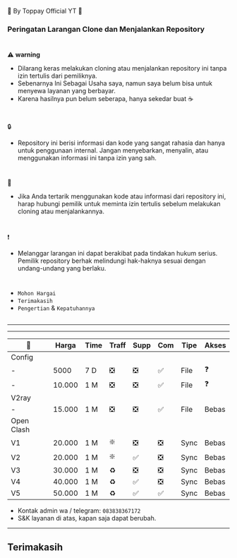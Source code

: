🍚 By Toppay Official YT 🚀
### Peringatan Larangan Clone dan Menjalankan Repository
#
⚠️ **warning**
- Dilarang keras melakukan cloning atau menjalankan repository ini tanpa izin tertulis dari pemiliknya.
- Sebenarnya Ini Sebagai Usaha saya, namun saya belum bisa untuk menyewa layanan yang berbayar.
- Karena hasilnya pun belum seberapa, hanya sekedar buat ☕
#
🔒
- Repository ini berisi informasi dan kode yang sangat rahasia dan hanya untuk penggunaan internal. Jangan menyebarkan, menyalin, atau menggunakan informasi ini tanpa izin yang sah.
#
📩
- Jika Anda tertarik menggunakan kode atau informasi dari repository ini, harap hubungi pemilik untuk meminta izin tertulis sebelum melakukan cloning atau menjalankannya.
#
❗
- Melanggar larangan ini dapat berakibat pada tindakan hukum serius. Pemilik repository berhak melindungi hak-haknya sesuai dengan undang-undang yang berlaku.
#
- `Mohon Hargai`
- `Terimakasih`
- `Pengertian` & `Kepatuhannya`

##

---

---

| 💠 | Harga   | Time | Traff | Supp  | Com | Tipe | Akses |
| -- | ------- | ---- | ----  | ----- | --- | ---- | ----- |
| Config |
| -      | 5000    | 7 D | ❎ | ❎ | ✅ | File  | ❓    |
| -      | 10.000  | 1 M | ❎ | ❎ | ✅ | File  | ❓    |
| V2ray  |
| -      | 15.000  | 1 M | ❎ | ❎ | ✅ | File  | Bebas |
| Open Clash |
|  V1    | 20.000  | 1 M | ❇️ | ❎ | ❎ | Sync | Bebas |
|  V2    | 20.000  | 1 M | ❇️ | ✅ | ❎ | Sync | Bebas |
|  V3    | 30.000  | 1 M | ♻️ | ❎ | ❎ | Sync | Bebas |
|  V4    | 40.000  | 1 M | ♻️ | ✅ | ❎ | Sync | Bebas |
|  V5    | 50.000  | 1 M | ♻️ | ✅ | ✅ | Sync | Bebas |

- Kontak admin wa / telegram: `083838367172`
- S&K
 layanan di atas, kapan saja dapat berubah.

---

##
## Terimakasih